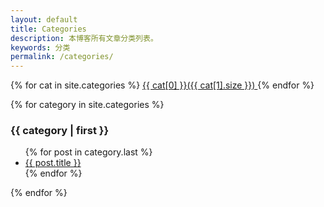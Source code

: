 ```yaml
---
layout: default
title: Categories
description: 本博客所有文章分类列表。
keywords: 分类
permalink: /categories/
---
```


<div class='tag_cloud'>
  {% for cat in site.categories %} 
    <a href="#{{ cat[0] }}" title="{{ cat[0] }}" rel="{{ cat[1].size }}">{{ cat[0] }}({{ cat[1].size }}) </a>
  {% endfor %}
</div>

{% for category in site.categories %}
  <h3>{{ category | first }}</h3>
  <ul id="{{ category[0] }}">
    {% for post in category.last %}
      <li><a href="{{ post.url }}">{{ post.title }}</a></li>
    {% endfor %}
  </ul>
{% endfor %}
